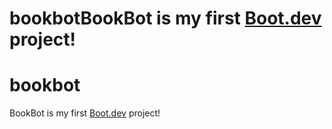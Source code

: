# bookbotBookBot is my first [Boot.dev](https://www.boot.dev) project!
# bookbot

BookBot is my first [Boot.dev](https://www.boot.dev) project!
